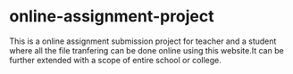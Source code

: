 # online-assignment-project

This is a online assignment submission project for teacher and a student where all the file tranfering can be done online using this website.It can be further extended with a scope of entire school or college.
